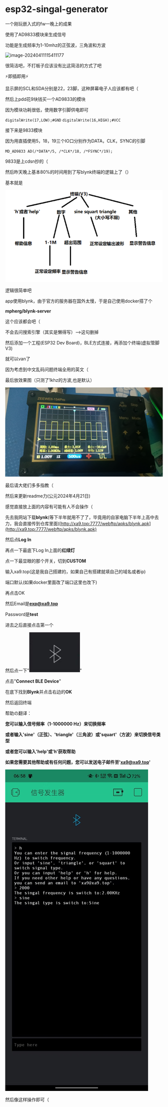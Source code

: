 # esp32-singal-generator

一个刚玩嵌入式的fw一晚上的成果

使用了AD9833模块来生成信号

功能是生成频率为1-10mhz的正弦波，三角波和方波

![image-20240411115411177](https://github.com/xa9-top/esp32-singal-generator/raw/main/img/image-20240411114326410.png)

很简洁吧，不打板子应该没有比这简洁的方式了吧

⚡即插即用⚡

显示屏的SCL和SDA分别是22，23脚，这种屏幕电子人应该都有吧（

然后上pdd花9块钱买一个AD9833的模块

因为模块功耗很低，使用数字引脚供电即可

`digitalWrite(17,LOW);#GND`
`digitalWrite(16,HIGH);#VCC`

接下来是9833模块

因为用直插使用5，18，19三个IO口分别作为DATA，CLK，SYNC的引脚

`MD_AD9833 AD(/*DATA*/5, /*CLK*/18, /*FSYNC*/19);`

9833是上cdsn抄的（

然后昨天晚上基本80%的时间用到了写blynk终端的逻辑上了（）

基本就是

![image-20240411115411177](https://github.com/xa9-top/esp32-singal-generator/raw/main/img/image-20240411115411177.png)

逻辑很简单吧

app使用blynk，由于官方的服务器在国外太慢，于是自己使用docker搭了个

**mpherg/blynk-server**

这个应该都会吧（

不会去问搜索引擎（其实是懒得写）-->这句删掉

然后添加一个工程(ESP32 Dev Board)，BLE方式连接，再添加个终端(虚拟管脚V3)

就可以van了

因为考虑到中文乱码问题终端全用的英文（

最后放效果图（只测了1khz的方波,也是默认）

![image-20240411120623507](https://github.com/xa9-top/esp32-singal-generator/raw/main/img/image-20240411120623507.png)

最后请大佬们多多指教（

然后来更新readme力(公元2024年4月21日)

感觉直接放上面的内容有可能有人不会操作（

先去我网站下载**blynk**(等下半年就用不了了，毕竟用的自家电脑下半年上高中去力，我会直接传到仓库里面)[http://xa9.top:7777/webftp/apks/blynk.apk](http://xa9.top:7777/webftp/apks/blynk.apk)

然后点**Log In**

再点一下最底下Log In上面的**红绿灯**

点一下最显眼的那个开关，切到**CUSTOM**

输入xa9.top(这是我自己搭建的，如果自己有搭建就填自己的域名或者ip)

端口默认(如果docker里面改了端口这里也改下)

再点击OK

然后Email是**exp@xa9.top**

Password是**test**

进去之后直接点击第一个

然后点一下"![image-20240421063627266](https://github.com/xa9-top/esp32-singal-generator/raw/main/img/image-20240421063627266.png)"

点击"**Connect BLE Device**"

在底下找到**Blynk**并点击右边的**OK**

然后返回终端

帮助の翻译：

**您可以输入信号频率（1-1000000 Hz）来切换频率**

**或者输入'sine'（正弦）、'triangle'（三角波）或'squart'（方波）来切换信号类型**

**或者您可以输入'help'或'h'获取帮助**

**如果您需要其他帮助或有任何问题，您可以发送电子邮件至'[xa9@xa9.top](mailto:xa9@xa9.top)'**

![image-20240421065846334](https://github.com/xa9-top/esp32-singal-generator/raw/main/img/image-20240421065846334.png)

然后像这样操作即可（


